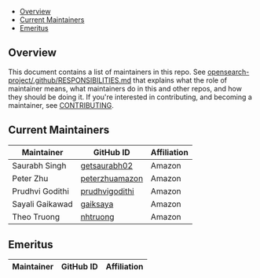 - [Overview](#overview)
- [Current Maintainers](#current-maintainers)
- [Emeritus](#emeritus)

## Overview

This document contains a list of maintainers in this repo. See [opensearch-project/.github/RESPONSIBILITIES.md](https://github.com/opensearch-project/.github/blob/main/RESPONSIBILITIES.md#maintainer-responsibilities) that explains what the role of maintainer means, what maintainers do in this and other repos, and how they should be doing it. If you're interested in contributing, and becoming a maintainer, see [CONTRIBUTING](CONTRIBUTING.md).

## Current Maintainers

| Maintainer      | GitHub ID                                           | Affiliation |
| --------------- | --------------------------------------------------- | ----------- |
| Saurabh Singh   | [getsaurabh02](https://github.com/getsaurabh02)     | Amazon      |
| Peter Zhu       | [peterzhuamazon](https://github.com/peterzhuamazon) | Amazon      |
| Prudhvi Godithi | [prudhvigodithi](https://github.com/prudhvigodithi) | Amazon      |
| Sayali Gaikawad | [gaiksaya](https://github.com/gaiksaya)             | Amazon      |
| Theo Truong     | [nhtruong](https://github.com/nhtruong)             | Amazon      |

## Emeritus

| Maintainer | GitHub ID | Affiliation |
| ---------- | --------- | ----------- |
